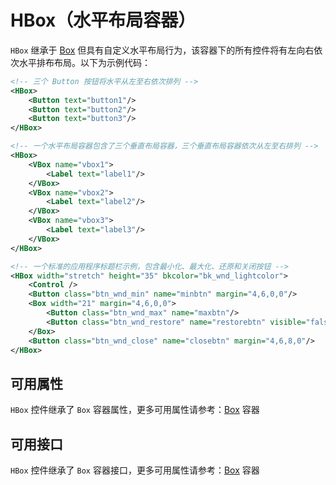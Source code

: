 ﻿# HBox（水平布局容器）

`HBox` 继承于 [Box](Box.md) 但具有自定义水平布局行为，该容器下的所有控件将有左向右依次水平排布布局。以下为示例代码：

```xml
<!-- 三个 Button 按钮将水平从左至右依次排列 -->
<HBox>
    <Button text="button1"/>
    <Button text="button2"/>
    <Button text="button3"/>
</HBox>
```

```xml
<!-- 一个水平布局容器包含了三个垂直布局容器，三个垂直布局容器依次从左至右排列 -->
<HBox>
    <VBox name="vbox1">
        <Label text="label1"/>
    </VBox>
    <VBox name="vbox2">
        <Label text="label2"/>
    </VBox>
    <VBox name="vbox3">
        <Label text="label3"/>
    </VBox>
</HBox>
```

```xml
<!-- 一个标准的应用程序标题栏示例，包含最小化、最大化、还原和关闭按钮 -->
<HBox width="stretch" height="35" bkcolor="bk_wnd_lightcolor">
    <Control />
    <Button class="btn_wnd_min" name="minbtn" margin="4,6,0,0"/>
    <Box width="21" margin="4,6,0,0">
        <Button class="btn_wnd_max" name="maxbtn"/>
        <Button class="btn_wnd_restore" name="restorebtn" visible="false"/>
    </Box>
    <Button class="btn_wnd_close" name="closebtn" margin="4,6,8,0"/>
</HBox>
```

## 可用属性

`HBox` 控件继承了 `Box` 容器属性，更多可用属性请参考：[Box](Box.md) 容器

## 可用接口

`HBox` 控件继承了 `Box` 容器接口，更多可用属性请参考：[Box](Box.md) 容器